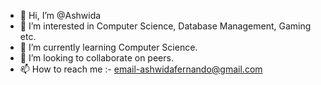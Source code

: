 - 👋 Hi, I’m @Ashwida
- 👀 I’m interested in Computer Science, Database Management, Gaming etc.
- 🌱 I’m currently learning Computer Science.
- 💞️ I’m looking to collaborate on peers. 
- 📫 How to reach me :- email-ashwidafernando@gmail.com

<!---
Ashwida/Ashwida is a ✨ special ✨ repository because its `README.md` (this file) appears on your GitHub profile.
You can click the Preview link to take a look at your changes.
--->
